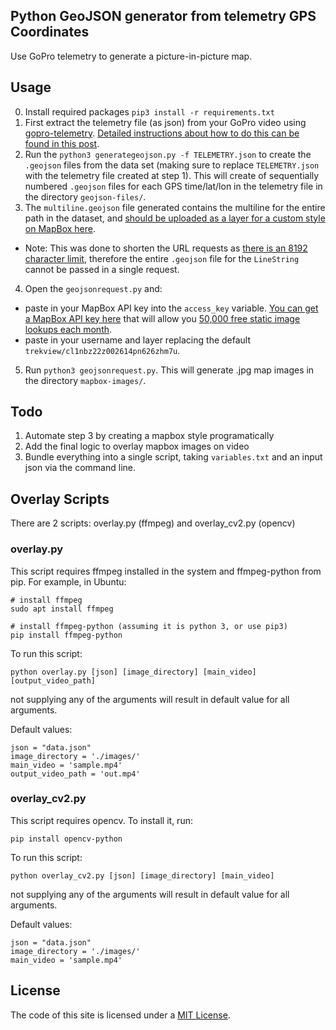 ## Python GeoJSON generator from telemetry GPS Coordinates

Use GoPro telemetry to generate a picture-in-picture map.

## Usage

0. Install required packages `pip3 install -r requirements.txt`
1. First extract the telemetry file (as json) from your GoPro video using [gopro-telemetry](https://github.com/JuanIrache/gopro-telemetry/). [Detailed instructions about how to do this can be found in this post](https://www.trekview.org/blog/2022/gopro-telemetry-exporter-getting-started/).
2. Run the `python3 generategeojson.py -f TELEMETRY.json` to create the `.geojson` files from the data set (making sure to replace `TELEMETRY.json` with the telemetry file created at step 1). This will create of sequentially numbered `.geojson` files for each GPS time/lat/lon in the telemetry file in the directory `geojson-files/`.
3. The `multiline.geojson` file generated contains the multiline for the entire path in the dataset, and [should be uploaded as a layer for a custom style on MapBox here](https://studio.mapbox.com/styles).
  * Note: This was done to shorten the URL requests as [there is an 8192 character limit](https://docs.mapbox.com/api/overview/#url-length-limits), therefore the entire `.geojson` file for the `LineString` cannot be passed in a single request.
4. Open the `geojsonrequest.py` and:
  * paste in your MapBox API key into the `access_key` variable. [You can get a MapBox API key here](https://account.mapbox.com/) that will allow you [50,000 free static image lookups each month](https://www.mapbox.com/pricing/#glstatic).
  * paste in your username and layer replacing the default `trekview/cl1nbz22z002614pn626zhm7u`.
5. Run `python3 geojsonrequest.py`. This will generate .jpg map images in the directory `mapbox-images/`.


## Todo 

1. Automate step 3 by creating a mapbox style programatically
2. Add the final logic to overlay mapbox images on video
3. Bundle everything into a single script, taking `variables.txt` and an input json via the command line.

## Overlay Scripts

There are 2 scripts: overlay.py (ffmpeg) and overlay_cv2.py (opencv)

### overlay.py

This script requires ffmpeg installed in the system and ffmpeg-python from pip. For example, in Ubuntu:

    # install ffmpeg
    sudo apt install ffmpeg

    # install ffmpeg-python (assuming it is python 3, or use pip3)
    pip install ffmpeg-python

To run this script:

    python overlay.py [json] [image_directory] [main_video] [output_video_path]

not supplying any of the arguments will result in default value for all arguments.

Default values:

    json = "data.json"
    image_directory = './images/'
    main_video = 'sample.mp4'
    output_video_path = 'out.mp4'

### overlay_cv2.py

This script requires opencv. To install it, run:

    pip install opencv-python

To run this script:

    python overlay_cv2.py [json] [image_directory] [main_video]

not supplying any of the arguments will result in default value for all arguments.

Default values:

    json = "data.json"
    image_directory = './images/'
    main_video = 'sample.mp4'

## License

The code of this site is licensed under a [MIT License](/LICENSE).